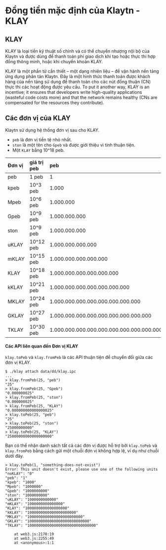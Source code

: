 # Đồng tiền mặc định của Klaytn - KLAY <a id="klaytn-native-coin-klay"></a>

## KLAY <a id="klay"></a>

KLAY là loại tiền kỹ thuật số chính và có thể chuyển nhượng nội bộ của Klaytn và được dùng để thanh toán phí giao dịch khi tạo hoặc thực thi hợp đồng thông minh, hoặc khi chuyển khoản KLAY.

KLAY là một phần tử cần thiết – một dạng nhiên liệu – để vận hành nền tảng ứng dụng phân tán Klaytn. Đây là một hình thức thanh toán được khách hàng của nền tảng sử dụng để thanh toán cho các nút đồng thuận \(CN\) thực thi các hoạt động được yêu cầu. To put it another way, KLAY is an incentive; it ensures that developers write high-quality applications \(wasteful code costs more\) and that the network remains healthy \(CNs are compensated for the resources they contribute\).

## Các đơn vị của KLAY <a id="units-of-klay"></a>

Klaytn sử dụng hệ thống đơn vị sau cho KLAY.

* `peb` là đơn vị tiền tệ nhỏ nhất.
* `ston` là một tên cho `Gpeb` và được giới thiệu vì tính thuận tiện.
* Một `KLAY` bằng 10^18 peb.

| Đơn vị | giá trị peb | peb                                       |
|:------ |:----------- |:----------------------------------------- |
| peb    | 1 peb       | 1                                         |
| kpeb   | 10^3 peb    | 1.000                                     |
| Mpeb   | 10^6 peb    | 1.000.000                                 |
| Gpeb   | 10^9 peb    | 1.000.000.000                             |
| ston   | 10^9 peb    | 1.000.000.000                             |
| uKLAY  | 10^12 peb   | 1.000.000.000.000                         |
| mKLAY  | 10^15 peb   | 1.000.000.000.000.000                     |
| KLAY   | 10^18 peb   | 1.000.000.000.000.000.000                 |
| kKLAY  | 10^21 peb   | 1.000.000.000.000.000.000.000             |
| MKLAY  | 10^24 peb   | 1.000.000.000.000.000.000.000.000         |
| GKLAY  | 10^27 peb   | 1.000.000.000.000.000.000.000.000.000     |
| TKLAY  | 10^30 peb   | 1.000.000.000.000.000.000.000.000.000.000 |

#### Các API liên quan đến Đơn vị KLAY <a id="apis-related-to-klay-units"></a>

`klay.toPeb` và `klay.fromPeb` là các API thuận tiện để chuyển đổi giữa các đơn vị KLAY.

```text
$ ./klay attach data/dd/klay.ipc
...
> klay.fromPeb(25, "peb")
"25"
> klay.fromPeb(25, "Gpeb")
"0.000000025"
> klay.fromPeb(25, "ston")
"0.000000025"
> klay.fromPeb(25, "KLAY")
"0.000000000000000025"
> klay.toPeb(25, "peb")
"25"
> klay.toPeb(25, "ston")
"25000000000"
> klay.toPeb(25, "KLAY")
"25000000000000000000"
```

Bạn có thể nhận danh sách tất cả các đơn vị được hỗ trợ bởi `klay.toPeb` và `klay.fromPeb` bằng cách gửi một chuỗi đơn vị không hợp lệ, ví dụ như chuỗi dưới đây.

```text
> klay.toPeb(1, "something-does-not-exist")
Error: This unit doesn't exist, please use one of the following units
"noKLAY": "0"
"peb": "1"
"kpeb": "1000"
"Mpeb": "1000000"
"Gpeb": "1000000000"
"ston": "1000000000"
"uKLAY": "1000000000000"
"mKLAY": "1000000000000000"
"KLAY": "1000000000000000000"
"kKLAY": "1000000000000000000000"
"MKLAY": "1000000000000000000000000"
"GKLAY": "1000000000000000000000000000"
"TKLAY": "1000000000000000000000000000000"

    at web3.js:2170:19
    at web3.js:2255:49
    at <anonymous>:1:1
```



